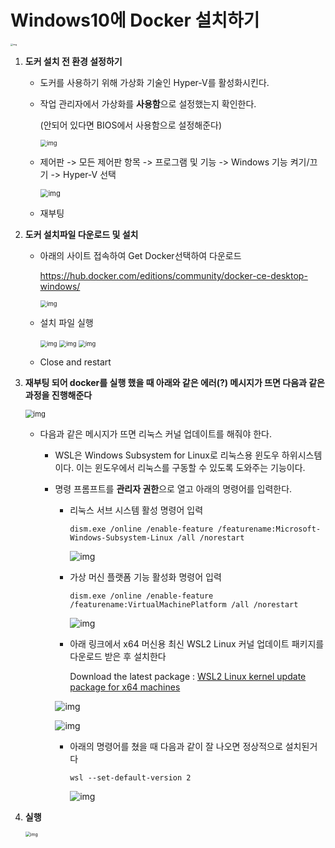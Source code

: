 # Windows10에 Docker 설치하기

<img src="https://blog.kakaocdn.net/dn/bHIQ1y/btqD1PtC7MS/K6c0tDovIBLqECSadQDAc0/img.jpg" alt="img" style="zoom: 25%;" />





1. **도커 설치 전 환경 설정하기**

   - 도커를 사용하기 위해 가상화 기술인 Hyper-V를 활성화시킨다.

   - 작업 관리자에서 가상화를 **사용함**으로 설정했는지 확인한다.

     (안되어 있다면 BIOS에서 사용함으로 설정해준다)

     <img src="https://lh3.googleusercontent.com/S81yiy2uL1iXvzZyYtPrFQaCUz0T4yzkBp35E3y5vZAShzRTKG0DjpCF9r7Vay-mTBjuSlSkNGOeBQKXWhzNkpU8hk1HojCuc8-kK_mAyTw8i3UHaaNspYJmAwLqMaKrMRoWcWyP" alt="img" style="zoom: 67%;" />

     

   - 제어판 -> 모든 제어판 항목 -> 프로그램 및 기능 -> Windows 기능 켜기/끄기 -> Hyper-V 선택

     <img src="https://lh6.googleusercontent.com/AlSdqTLdQR-4T8DA7RmbefFc5E0BDlwV0Z4nlzxEw1f3fvr6fxIdCoiJ7Bin_UQWZTqtinhM9mao7KLlWsj2Mi6p1fYk1l5Isv1oOmXdjyp815tONESBG8ga9SFt5M-Lf-EMxBMm" alt="img" style="zoom:80%;" />

     

   - 재부팅



2. **도커 설치파일 다운로드 및 설치**

   - 아래의 사이트 접속하여 Get Docker선택하여 다운로드

     https://hub.docker.com/editions/community/docker-ce-desktop-windows/

     <img src="https://lh3.googleusercontent.com/hZv0cmm3dl-qhUCym-Ph_2yCNYNIYho2lf05YhVJ7gVi9r2vXCVk5pnAbwlgklOpCjJj09gctYvg2kxVpXWb7mqV-hKO-hAU8xhMvr_GoBLIr9bkXzw_7lTK_3kKHuMJZyUB5BYD" alt="img" style="zoom: 67%;" />

     

   - 설치 파일 실행

     <img src="https://lh6.googleusercontent.com/gwsBBB32E-LNBsRjCNDpvrswn1OkScQOpK_Cie9UvWiOczFM4YwskSyQHLthOlAg_nNfbkm42D_NTb6UlJjlhMN4wmgD3Z1qjBKbn1WDJLgy63HLSBGhi4dNYu0qU-cUYCMe5ONl" alt="img" style="zoom: 67%;" />

     <img src="https://lh6.googleusercontent.com/x_Lt4fTAOaBCJTj55yfCae2D5aFlulFfQbhjkme_ndIZnXgA2tNxWj-d-Umuzw8tmJzgALLWZQEkWInEdHI3k3DIBySXTcRdLoj7LjmCg7v463w0ufM8yYS0h0uDRB6yU1b3IF_L" alt="img" style="zoom:67%;" />

     <img src="https://lh4.googleusercontent.com/e5IkbHy3Em5Bf7GfkaFeF2A5fILfsyr5fpXGoS5tXKgixL0oHlGYpBQXCxj-tGHUPrx7NqvS-O6ANKEJWnQ51Uo3IIijCKD1RtfalD9w0YuYFt0ZWKfXPPck9u8GsqzKkVo_aUGQ" alt="img" style="zoom:67%;" />

     

   - Close and restart 



3. **재부팅 되어 docker를 실행 했을 때 아래와 같은 에러(?) 메시지가 뜨면 다음과 같은 과정을 진행해준다**

   <img src="https://lh5.googleusercontent.com/y58Pxdsl3bO8dA1f1En1d2G-vj5ysMz7UAmUVpstur6B3sFh3Fmt4y68ezqxP2F6eWNgCpbi1WcV_3BRw-dQIbwDB0LjZD4mb6EHGmMV0fAjxxksz3CIeYByhULnEydIjFN5ykAr" alt="img" style="zoom:80%;" />

   

   - 다음과 같은 메시지가 뜨면 리눅스 커널 업데이트를 해줘야 한다.

     - WSL은 Windows Subsystem for Linux로 리눅스용 윈도우 하위시스템이다. 이는 윈도우에서 리눅스를 구동할 수 있도록 도와주는 기능이다. 

     - 명령 프롬프트를 **관리자 권한**으로 열고 아래의 명령어를 입력한다.

       - 리눅스 서브 시스템 활성 명령어 입력

         ```
         dism.exe /online /enable-feature /featurename:Microsoft-Windows-Subsystem-Linux /all /norestart 
         ```

         ![img](https://lh5.googleusercontent.com/87Blfg22Q-q9SfS5ZyHV2GAPsGhVmNSMY3lmlF9a77aw-2P0HbL0dbPfLReMiETcZJM-qPUrUnuovf4K9rh4fiVsnve2QltY-YMPLF2nFn6cz5tjSpKYz12ujsIuSi1O1Y8fk4cP)

         

       - 가상 머신 플랫폼 기능 활성화 명령어 입력

         ```
         dism.exe /online /enable-feature /featurename:VirtualMachinePlatform /all /norestart 
         ```

         ![img](https://lh3.googleusercontent.com/y1wd-U3DRo7v50lAV2NXcXkMfkOB764-t5E8DWa7F8oPzqanMPbPWOf2cYBoKt5Del07DvicuVldqdAFroXoBvPaXRr89WYVRjS1dbtT60Y2ZReJ5YZn8B5-yiP0rXIpBxDUvU9m)

       

       - 아래 링크에서 x64 머신용 최신 WSL2 Linux 커널 업데이트 패키지를 다운로드 받은 후 설치한다

         Download the latest package : [WSL2 Linux kernel update package for x64 machines](https://wslstorestorage.blob.core.windows.net/wslblob/wsl_update_x64.msi)

       ![img](https://blogfiles.pstatic.net/MjAyMTAxMTVfNTcg/MDAxNjEwNjkzNjQxOTEz.eNxO_hz-1TN4wp2ljjo3l7klq9NjQrrPPBiczv_x_20g.ttK6t7jdAtrouM0mrY8ztKkh8jGwpt_MPTR9kiekxygg.PNG.brainkorea/capture_20210115_155332.png?type=w2)

       ![img](https://blogfiles.pstatic.net/MjAyMTAxMTVfMTIz/MDAxNjEwNjkzNjQyMjMz.6gEAppuLE3y-swOQ8NOoLqh6e2p9LEcCAcg1Muhm3bYg.1VxqpmG_qCRhzpRsQG9F2vP_FAYjH4_6XWyOQZA5OB4g.PNG.brainkorea/capture_20210115_155342.png?type=w2)

       

       - 아래의 명령어를 쳤을 때 다음과 같이 잘 나오면 정상적으로 설치된거다

         ```
         wsl --set-default-version 2
         ```

         ![img](https://lh6.googleusercontent.com/UJbZl-F2bxH7hbsTa4ie4IoiTpt-1ZGXy1C6fs_LmCCuVxSnRChqkw1-jLxi11QZIf8MO09qzw1jU1aFQmyxnB9OOEunZaQg7GDhfJK72DVXJOzLubx2G2znWL4DExJDYfDbeFPB)

         



4. **실행**

   <img src="https://lh6.googleusercontent.com/p54F_1nQbb9RB605NCpgCvynWwMbjDznTKEOVSZh2VOUCgkQZJmrrtOl_s8T7KMJXpbVtaUSQr5s4FGJR2FHCnxklv-1y-dFoGoJKiDPgr-y1MX0RshZqeOnAKAWsyhvyhXSeWxw" alt="img" style="zoom: 50%;" />